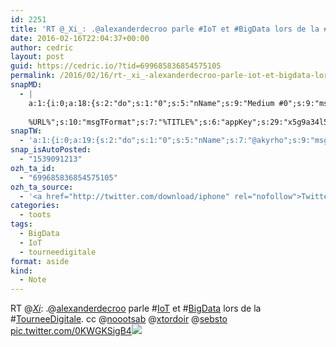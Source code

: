 ```yaml
---
id: 2251
title: 'RT @_Xi_: .@alexanderdecroo parle #IoT et #BigData lors de la #TourneeDigitale. cc @noootsab @xtordoir @sebsto pic.twitter.com/0KWGKSigB4'
date: 2016-02-16T22:04:37+00:00
author: cedric
layout: post
guid: https://cedric.io/?tid=699685836854575105
permalink: /2016/02/16/rt-_xi_-alexanderdecroo-parle-iot-et-bigdata-lors-de-la-tourneedigitale-cc-noootsab-xtordoir-sebsto-pic-twitter-com-0kwgksigb4/
snapMD:
  - |
    a:1:{i:0;a:18:{s:2:"do";s:1:"0";s:5:"nName";s:9:"Medium #0";s:9:"msgFormat";s:19:"%FULLTEXT%
    
    %URL%";s:10:"msgTFormat";s:7:"%TITLE%";s:6:"appKey";s:29:"x5g9a34l5z294i5y2q284e4g54454";s:6:"appSec";s:85:"d3h0a44e4s2b4i5u2r234m5f5b4v2l5q2a444h574347464a454x2w20374447494c484b4w2c464f5u2d4z2";s:8:"inclTags";s:1:"1";s:7:"fltrsOn";i:0;s:5:"fltrs";a:0:{}s:7:"proxyOn";i:0;s:7:"useSURL";i:0;s:1:"v";i:350;s:4:"publ";s:1:"0";s:11:"accessToken";s:65:"2353413aa5437433e5648ccf74a16119308317c52d1a24d8ed99f26add037528a";s:12:"appAppUserID";s:65:"104b21fd8da79171a6e7bf800d03b4b761204f242935e05d2d86850a6b1635f77";s:14:"appAppUserName";s:26:"Cédric Bousmanne (akyrho)";s:13:"appAppUserURL";s:26:"https://medium.com/@akyrho";s:7:"pubList";a:0:{}}}
snapTW:
  - 'a:1:{i:0;a:19:{s:2:"do";s:1:"0";s:5:"nName";s:7:"@akyrho";s:9:"msgFormat";s:26:"%TITLE%. %EXCERPT% - %URL%";s:6:"appKey";s:55:"x5g9a8325v2y475r3c4m48584n53446p423r3r5u3e356j5j3k4r2p3";s:6:"appSec";s:105:"d3h0a94o46415u594v3q5l5n5l4r4x474x4j484o473u4i5w2m4k494z2k344n306n5r3l5v2s554p4n3p3k45495c3z4v4d3m3u5w525";s:7:"fltrsOn";i:0;s:5:"fltrs";a:0:{}s:7:"proxyOn";i:0;s:7:"useSURL";i:0;s:1:"v";i:350;s:5:"twURL";s:25:"http://twitter.com/akyrho";s:11:"accessToken";s:50:"6678782-Eyg60SCeh7762DEIsYtTPD5GVeOuSN8ATMdF2Lpppe";s:14:"accessTokenSec";s:45:"PgGDCbcYLJnR5esZjY9ID72A33mUNCYnQwaQTBsojSJNa";s:5:"tw140";i:0;s:10:"riComments";s:1:"1";s:11:"riCommentsM";s:1:"1";s:12:"riCommentsAA";s:1:"1";s:8:"attchImg";s:1:"1";s:9:"wpImgSize";s:4:"full";}}'
snap_isAutoPosted:
  - "1539091213"
ozh_ta_id:
  - "699685836854575105"
ozh_ta_source:
  - '<a href="http://twitter.com/download/iphone" rel="nofollow">Twitter for iPhone</a>'
categories:
  - toots
tags:
  - BigData
  - IoT
  - tourneedigitale
format: aside
kind:
  - Note
---
```

RT <span class="username username_linked">@<a href="https://twitter.com/_Xi_" title="Alexis V">_Xi_</a></span>: .<span class="username username_linked">@<a href="https://twitter.com/alexanderdecroo" title="Alexander De Croo">alexanderdecroo</a></span> parle <span class="hashtag hashtag_local">#<a href="https://cedric.io/tag/iot/">IoT</a> et <span class="hashtag hashtag_local">#<a href="https://cedric.io/tag/bigdata/">BigData</a> lors de la <span class="hashtag hashtag_local">#<a href="https://cedric.io/tag/tourneedigitale/">TourneeDigitale</a>. cc <span class="username username_linked">@<a href="https://twitter.com/noootsab" title="aℕdy ℙetrella">noootsab</a></span> <span class="username username_linked">@<a href="https://twitter.com/xtordoir" title="Xavier Tordoir">xtordoir</a></span> <span class="username username_linked">@<a href="https://twitter.com/sebsto" title="Sébastien ☁ Stormacq">sebsto</a></span> <a href="https://twitter.com/_Xi_/status/699682432811982848/photo/1" title="https://twitter.com/_Xi_/status/699682432811982848/photo/1" class="link link_untco link_untco_image">pic.twitter.com/0KWGKSigB4</a><span class="embed_image embed_image_yes"><a href="https://twitter.com/_Xi_/status/699682432811982848/photo/1"><img src="https://i2.wp.com/pbs.twimg.com/media/CbXFdEFWAAAnP0_.jpg?w=900&#038;ssl=1" data-recalc-dims="1" /></a></span></p>